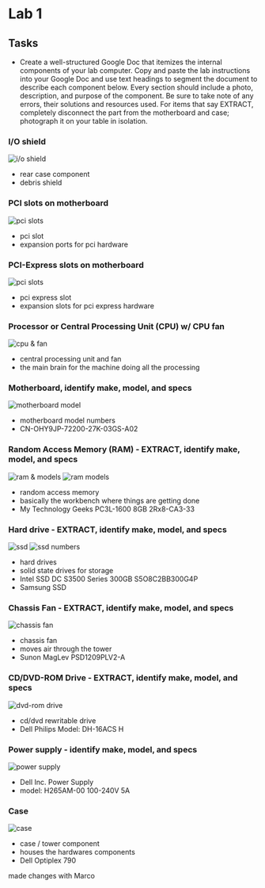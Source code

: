 # Lab 1

## Tasks

- Create a well-structured Google Doc that itemizes the internal components of your lab computer. Copy and paste the lab instructions into your Google Doc and use text headings to segment the document to describe each component below. Every section should include a photo, description, and purpose of the component. Be sure to take note of any errors, their solutions and resources used. For items that say EXTRACT, completely disconnect the part from the motherboard and case; photograph it on your table in isolation.

### I/O shield

![i/o shield](media/shield.jpeg)
- rear case component
- debris shield

### PCI slots on motherboard

![pci slots](media/mother1.jpeg)
- pci slot
- expansion ports for pci hardware


### PCI-Express slots on motherboard

![pci slots](media/mother1.jpeg)
- pci express slot
- expansion slots for pci express hardware

### Processor or Central Processing Unit (CPU) w/ CPU fan

![cpu & fan](media/cpu.jpeg)
- central processing unit and fan
- the main brain for the machine doing all the processing

### Motherboard, identify make, model, and specs

![motherboard model](media/mothermodels.jpeg)
- motherboard model numbers
- CN-OHY9JP-72200-27K-03GS-A02

### Random Access Memory (RAM) - EXTRACT, identify make, model, and specs

![ram & models](media/ram.jpeg)
![ram models](media/ramnumbers.jpeg)
- random access memory
- basically the workbench where things are getting done
- My Technology Geeks PC3L-1600 8GB 2Rx8-CA3-33

### Hard drive - EXTRACT, identify make, model, and specs

![ssd](media/ssd.jpeg)
![ssd numbers](media/ssdnumbers.jpeg)
- hard drives
- solid state drives for storage
- Intel SSD DC S3500 Series 300GB S5O8C2BB300G4P
- Samsung SSD

### Chassis Fan - EXTRACT, identify make, model, and specs

![chassis fan](media/fan.jpeg)
- chassis fan
- moves air through the tower
- Sunon MagLev PSD1209PLV2-A

### CD/DVD-ROM Drive - EXTRACT, identify make, model, and specs

![dvd-rom drive](media/DVDdrive.jpeg)
- cd/dvd rewritable drive
- Dell Philips Model: DH-16ACS H

### Power supply - identify make, model, and specs

![power supply](media/powersupply.jpeg)
- Dell Inc. Power Supply
- model: H265AM-00 100-240V 5A

### Case

![case](media/case.jpeg)
- case / tower component
- houses the hardwares components
- Dell Optiplex 790

made changes with Marco